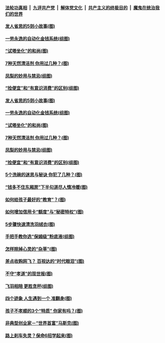 

####  [法轮功真相](../../../../basic/blob/master/README.md?t=03181231) &nbsp;|&nbsp; [九评共产党](../../../../9ping.md/blob/master/README.md?t=03181231) &nbsp;|&nbsp; [解体党文化](../../../../jtdwh.md/blob/master/README.md?t=03181231)  &nbsp;|&nbsp; [共产主义的终极目的](../../../../gczydzjmd.md/blob/master/README.md?t=03181231) &nbsp;|&nbsp; [魔鬼在统治我们的世界](../../../../mgztzwmdsj.md/blob/master/README.md?t=03181231) 

#### [发人省思的5则小故事(图)](../pages/p8/927413.md?t=03181231) 

#### [一劳永逸的自动化金钱系统(组图)](../pages/p8/965857.md?t=03181231) 

#### [“试塔坐化”的和尚(图)](../pages/p8/965261.md?t=03181231) 

#### [7种天然清洁剂 你用过几种？(图)](../pages/p8/965425.md?t=03181231) 

#### [凤梨的妙用与禁忌(组图)](../pages/p8/965531.md?t=03181231) 

#### [“捡便宜”和“有意识消费”的区别(组图)](../pages/p8/965732.md?t=03181231) 

#### [发人省思的5则小故事(图)](../pages/p8/927413.md?t=03181231) 

#### [一劳永逸的自动化金钱系统(组图)](../pages/p8/965857.md?t=03181231) 

#### [“试塔坐化”的和尚(图)](../pages/p8/965261.md?t=03181231) 

#### [7种天然清洁剂 你用过几种？(图)](../pages/p8/965425.md?t=03181231) 

#### [凤梨的妙用与禁忌(组图)](../pages/p8/965531.md?t=03181231) 

#### [“捡便宜”和“有意识消费”的区别(组图)](../pages/p8/965732.md?t=03181231) 

#### [5个洗碗的迷思与秘诀 你犯了几种？(图)](../pages/p8/965428.md?t=03181231) 

#### [“钱多不住东厢房”下半句道尽人情冷暖(图)](../pages/p8/965697.md?t=03181231) 

#### [如何给孩子最好的“教育”？(图)](../pages/p8/965273.md?t=03181231) 

#### [如何增加信用卡“额度”与“秘密特权”(图)](../pages/p8/965631.md?t=03181231) 

#### [5步骤快速清洗羽绒衣(图)](../pages/p8/965423.md?t=03181231) 

#### [手把手教你选“保姆级”粉底液(组图)](../pages/p8/961399.md?t=03181231) 

#### [怎样除掉心灵的“杂草”(图)](../pages/p8/965075.md?t=03181231) 

#### [差点收购网飞？ 百视达的“时代眼泪”(图)](../pages/p8/965420.md?t=03181231) 

#### [不守“孝道”的现世报(图)](../pages/p8/965286.md?t=03181231) 

#### [飞羽相陪 更胜贪杯(组图)](../pages/p8/965446.md?t=03181231) 

#### [四个迹象 人生遇到一个 准翻身(图)](../pages/p8/965240.md?t=03181231) 

#### [孩子不孝顺的3个“特质” 你家有吗？(图)](../pages/p8/965266.md?t=03181231) 

#### [非典型创业家－“世界首富”马斯克(图)](../pages/p8/965415.md?t=03181231) 

#### [路上刹车失灵？保命6招学起来(图)](../pages/p8/965408.md?t=03181231) 


